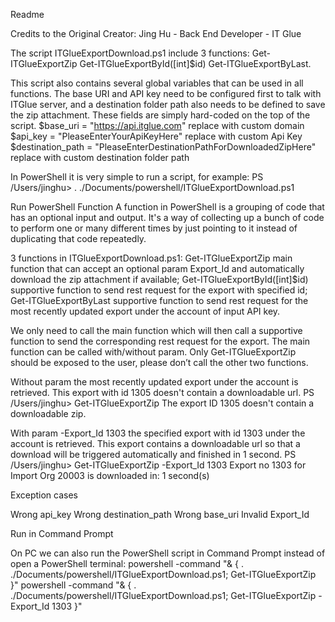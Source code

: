 Readme

Credits to the Original Creator: Jing Hu - Back End Developer - IT Glue

The script ITGlueExportDownload.ps1 include 3 functions: 
Get-ITGlueExportZip
Get-ITGlueExportById([int]$id)
Get-ITGlueExportByLast.

This script also contains several global variables that can be used in all functions. The base URI and API key need to be configured first to talk with ITGlue server, and a destination folder path also needs to be defined to save the zip attachment. These fields are simply hard-coded on the top of the script.
$base_uri = "https://api.itglue.com" replace with custom domain
$api_key = "PleaseEnterYourApiKeyHere" replace with custom Api Key
$destination_path = "PleaseEnterDestinationPathForDownloadedZipHere" replace with custom destination folder path

In PowerShell it is very simple to run a script, for example:
PS /Users/jinghu>  . ./Documents/powershell/ITGlueExportDownload.ps1

Run PowerShell Function
A function in PowerShell is a grouping of code that has an optional input and output. It's a way of collecting up a bunch of code to perform one or many different times by just pointing to it instead of duplicating that code repeatedly.

3 functions in ITGlueExportDownload.ps1:
Get-ITGlueExportZip main function that can accept an optional param Export_Id and automatically download the zip attachment if available;
Get-ITGlueExportById([int]$id) supportive function to send rest request for the export with specified id;
Get-ITGlueExportByLast supportive function to send rest request for the most recently updated export under the account of input API key.

We only need to call the main function which will then call a supportive function to send the corresponding rest request for the export. The main function can be called with/without param. Only Get-ITGlueExportZip should be exposed to the user, please don’t call the other two functions.

Without param the most recently updated export under the account is retrieved. This export with id 1305 doesn't contain a downloadable url.
PS /Users/jinghu> Get-ITGlueExportZip
The export ID 1305 doesn't contain a downloadable zip.

With param -Export_Id 1303 the specified export with id 1303 under the account is retrieved. This export contains a downloadable url so that a download will be triggered automatically and finished in 1 second.
PS /Users/jinghu> Get-ITGlueExportZip -Export_Id 1303
Export no 1303 for Import Org 20003 is downloaded in: 1 second(s)

Exception cases

Wrong api_key
Wrong destination_path
Wrong base_uri
Invalid Export_Id


Run in Command Prompt

On PC we can also run the PowerShell script in Command Prompt instead of open a PowerShell terminal:
powershell -command "& { .  ./Documents/powershell/ITGlueExportDownload.ps1; Get-ITGlueExportZip }"
powershell -command "& { .  ./Documents/powershell/ITGlueExportDownload.ps1; Get-ITGlueExportZip -Export_Id 1303 }"
